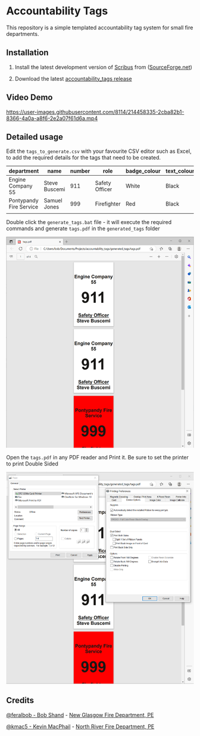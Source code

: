 # Accountability Tags

This repository is a simple templated accountability tag system for small fire departments.

## Installation

1. Install the latest development version of [Scribus](https://w.scribus.net/wiki/index.php/1.5.8_Release) from ([SourceForge.net](https://sourceforge.net/projects/scribus/files/scribus-devel/1.5.8/scribus-1.5.8-windows-x64.exe/download))

2. Download the latest [accountability_tags release](https://github.com/feralbob/accountability_tags/releases)



## Video Demo

https://user-images.githubusercontent.com/8114/214458335-2cba82b1-8366-4a0a-a8f6-2e2a07f61d6a.mp4

## Detailed usage

Edit the `tags_to_generate.csv` with your favourite CSV editor such as Excel, to add the required details for the tags that need to be created.

| department              | name          | number | role           | badge_colour | text_colour |
| ----------------------- | ------------- | ------ | -------------- | ------------ | ----------- |
| Engine Company 55       | Steve Buscemi | 911    | Safety Officer | White        | Black       |
| Pontypandy Fire Service | Samuel Jones  | 999    | Firefighter    | Red          | Black       |
|                         |               |        |                |              |             |

Double click the `generate_tags.bat` file - it will execute the required commands and generate `tags.pdf` in the `generated_tags` folder

![tags.png](docs/images/tags.png)

Open the `tags.pdf` in any PDF reader and Print it. Be sure to set the printer to print Double Sided

![printerSettings.png](docs/images/printerSettings.png)

## Credits

[@feralbob - Bob Shand](https://github.com/feralbob/) - [New Glasgow Fire Department, PE](https://www.facebook.com/www.ngfd.ca/)

[@kmac5 - Kevin MacPhail](https://github.com/kmac5/) - [North River Fire Department, PE](http://nrfd.ca/)
